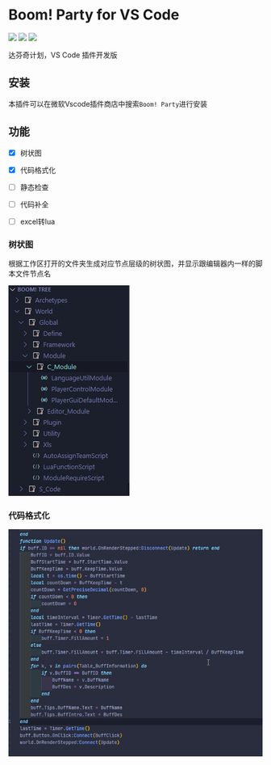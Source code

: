 # Boom! Party for VS Code 

[![](https://img.shields.io/badge/-DaVinci-MediumPurple)](http://api.projectdavinci.com/)
[![](https://img.shields.io/badge/-Ava-ff69b4)](https://github.com/lilith-avatar/avatar-ava)
[![](https://img.shields.io/github/v/release/lilith-avatar/vscode-extension)](https://github.com/lilith-avatar/vscode-extension/releases)

达芬奇计划，VS Code 插件开发版

## 安装
本插件可以在微软Vscode插件商店中搜索`Boom! Party`进行安装

## 功能
- [x] 树状图
- [x] 代码格式化
- [ ] 静态检查
- [ ] 代码补全
- [ ] excel转lua


### 树状图

根据工作区打开的文件夹生成对应节点层级的树状图，并显示跟编辑器内一样的脚本文件节点名

![](./resources/snapshot/BoomTree.png)

### 代码格式化
![](./resources/snapshot/format.gif)


